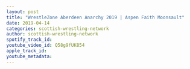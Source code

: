 ```yaml
---
layout: post
title: "WrestleZone Aberdeen Anarchy 2019 | Aspen Faith Moonsault"
date: 2019-04-14
categories: scottish-wrestling-network
author: scottish-wrestling-network
spotify_track_id: 
youtube_video_id: Q58g9fUK854
apple_track_id: 
youtube_metadata: 
---
```

